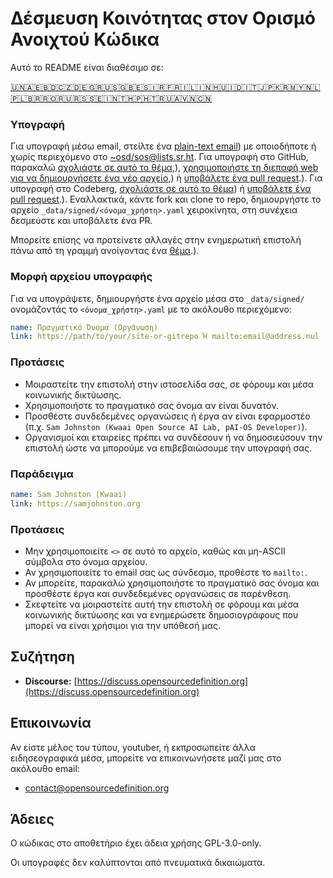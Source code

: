 # Δέσμευση Κοινότητας στον Ορισμό Ανοιχτού Κώδικα

Αυτό το README είναι διαθέσιμο σε:
<!-- TRANSLATIONS_START -->
[🇺🇳](README.md)[🇦🇪](README_ar-AE.md)[🇧🇩](README_bn-BD.md)[🇨🇿](README_cs-CZ.md)[🇩🇪](README_de-DE.md)[🇬🇷](README_el-GR.md)[🇺🇸](README_en-US.md)[🇬🇧](README_en-GB.md)[🇪🇸](README_es-ES.md)[🇮🇷](README_fa-IR.md)[🇫🇷](README_fr-FR.md)[🇮🇱](README_he-IL.md)[🇮🇳](README_hi-IN.md)[🇭🇺](README_hu-HU.md)[🇮🇩](README_id-ID.md)[🇮🇹](README_it-IT.md)[🇯🇵](README_ja-JP.md)[🇰🇷](README_ko-KR.md)[🇲🇾](README_ms-MY.md)[🇳🇱](README_nl-NL.md)[🇵🇱](README_pl-PL.md)[🇧🇷](README_pt-BR.md)[🇷🇴](README_ro-RO.md)[🇷🇺](README_ru-RU.md)[🇷🇸](README_sr-RS.md)[🇸🇪](README_sv-SE.md)[🇮🇳](README_ta-IN.md)[🇹🇭](README_th-TH.md)[🇵🇭](README_tl-PH.md)[🇹🇷](README_tr-TR.md)[🇺🇦](README_uk-UA.md)[🇻🇳](README_vi-VN.md)[🇨🇳](README_zh-CN.md)
<!-- TRANSLATIONS_END -->

### Υπογραφή

Για υπογραφή μέσω email, στείλτε ένα [plain-text email](https://useplaintext.email/)) με οποιοδήποτε ή χωρίς περιεχόμενο στο [~osd/sos@lists.sr.ht](mailto:~osd/sos@lists.sr.ht).
Για υπογραφή στο GitHub, παρακαλώ [σχολιάστε σε αυτό το θέμα](https://github.com/OpenSourceDefinition/sos/issues/1),), [χρησιμοποιήστε τη διεπαφή web για να δημιουργήσετε ένα νέο αρχείο](https://github.com/OpenSourceDefinition/sos/new/main/_data/signed),) ή [υποβάλετε ένα pull request](https://github.com/OpenSourceDefinition/sos/pulls).).
Για υπογραφή στο Codeberg, [σχολιάστε σε αυτό το θέμα](https://codeberg.org/osd/sos/issues/1)) ή [υποβάλετε ένα pull request](https://codeberg.org/osd/sos/pulls).).
Εναλλακτικά, κάντε fork και clone το repo, δημιουργήστε το αρχείο `_data/signed/<όνομα_χρήστη>.yaml` χειροκίνητα, στη συνέχεια δεσμεύστε και υποβάλετε ένα PR.

Μπορείτε επίσης να προτείνετε αλλαγές στην ενημερωτική επιστολή πάνω από τη γραμμή ανοίγοντας ένα [θέμα](https://codeberg.org/osd/sos/issues).).

### Μορφή αρχείου υπογραφής

Για να υπογράψετε, δημιουργήστε ένα αρχείο μέσα στο `_data/signed/` ονομάζοντάς το `<όνομα_χρήστη>.yaml` με το ακόλουθο περιεχόμενο:

```yaml
name: Πραγματικό Όνομα (Οργάνωση)
link: https://path/to/your/site-or-gitrepo Ή mailto:email@address.nul
```

### Προτάσεις
- Μοιραστείτε την επιστολή στην ιστοσελίδα σας, σε φόρουμ και μέσα κοινωνικής δικτύωσης.
- Χρησιμοποιήστε το πραγματικό σας όνομα αν είναι δυνατόν.
- Προσθέστε συνδεδεμένες οργανώσεις ή έργα αν είναι εφαρμοστέο (π.χ. `Sam Johnston (Kwaai Open Source AI Lab, pAI-OS Developer)`).
- Οργανισμοί και εταιρείες πρέπει να συνδέσουν ή να δημοσιεύσουν την επιστολή ώστε να μπορούμε να επιβεβαιώσουμε την υπογραφή σας.

### Παράδειγμα

```yaml
name: Sam Johnston (Kwaai)
link: https://samjohnston.org
```

### Προτάσεις

- Μην χρησιμοποιείτε `<>` σε αυτό το αρχείο, καθώς και μη-ASCII σύμβολα στο όνομα αρχείου.
- Αν χρησιμοποιείτε το email σας ως σύνδεσμο, προθέστε το `mailto:`.
- Αν μπορείτε, παρακαλώ χρησιμοποιήστε το πραγματικό σας όνομα και προσθέστε έργα και συνδεδεμένες οργανώσεις σε παρένθεση.
- Σκεφτείτε να μοιραστείτε αυτή την επιστολή σε φόρουμ και μέσα κοινωνικής δικτύωσης και να ενημερώσετε δημοσιογράφους που μπορεί να είναι χρήσιμοι για την υπόθεσή μας.

## Συζήτηση

- **Discourse:** [https://discuss.opensourcedefinition.org](https://discuss.opensourcedefinition.org)

## Επικοινωνία
Αν είστε μέλος του τύπου, youtuber, ή εκπροσωπείτε άλλα ειδησεογραφικά μέσα, μπορείτε να επικοινωνήσετε μαζί μας στο ακόλουθο email:
- [contact@opensourcedefinition.org](mailto:contact@opensourcedefinition.org)

## Άδειες
Ο κώδικας στο αποθετήριο έχει άδεια χρήσης GPL-3.0-only.

Οι υπογραφές δεν καλύπτονται από πνευματικά δικαιώματα.